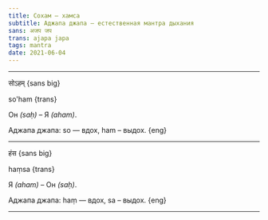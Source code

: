```yaml
---
title: Сохам — хамса
subtitle: Аджапа джапа — естественная мантра дыхания 
sans: अजप जप
trans: ajapa japa
tags: mantra
date: 2021-06-04
---
```


----

सोऽहम् {sans big}

so'ham {trans}

Он _(saḥ)_ – Я _(aham)_. 

Аджапа джапа: so — вдох, ham – выдох. {eng}

-----

हंस {sans big}

haṃsa {trans}

Я _(aham)_ – Он _(saḥ)_.    

Аджапа джапа: haṃ — вдох, sa – выдох. {eng}


---
